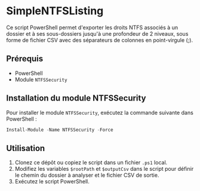 # SimpleNTFSListing

Ce script PowerShell permet d'exporter les droits NTFS associés à un dossier et à ses sous-dossiers jusqu'à une profondeur de 2 niveaux, sous forme de fichier CSV avec des séparateurs de colonnes en point-virgule (;).

## Prérequis

- PowerShell
- Module `NTFSSecurity`

## Installation du module NTFSSecurity

Pour installer le module `NTFSSecurity`, exécutez la commande suivante dans PowerShell :

```powershell
Install-Module -Name NTFSSecurity -Force
```

## Utilisation

1. Clonez ce dépôt ou copiez le script dans un fichier `.ps1` local.
2. Modifiez les variables `$rootPath` et `$outputCsv` dans le script pour définir le chemin du dossier à analyser et le fichier CSV de sortie.
3. Exécutez le script PowerShell.
